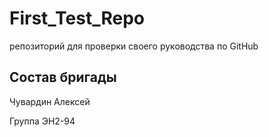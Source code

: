# First_Test_Repo
репозиторий для проверки своего руководства по GitHub

## Состав бригады
Чувардин Алексей


Группа ЭН2-94
